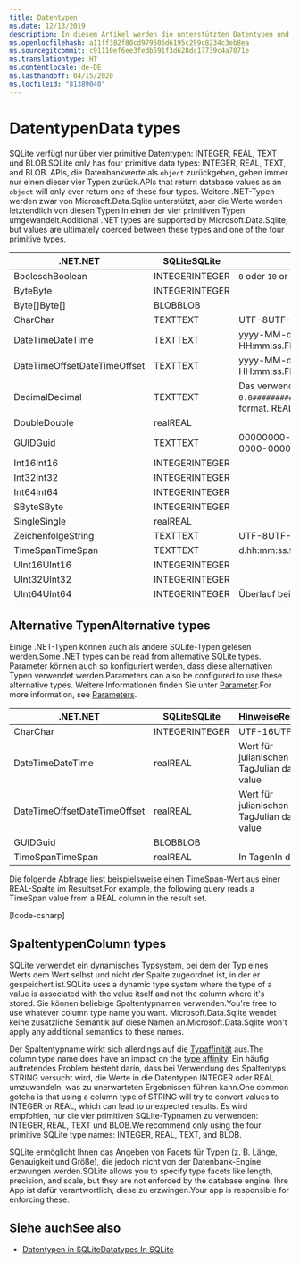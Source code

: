 ```yaml
---
title: Datentypen
ms.date: 12/13/2019
description: In diesem Artikel werden die unterstützten Datentypen und einige der dafür geltenden Einschränkungen beschrieben.
ms.openlocfilehash: a11ff382f80cd979506d6195c299c8234c3eb8ea
ms.sourcegitcommit: c91110ef6ee3fedb591f3d628dc17739c4a7071e
ms.translationtype: HT
ms.contentlocale: de-DE
ms.lasthandoff: 04/15/2020
ms.locfileid: "81389040"
---
```

# <a name="data-types"></a><span data-ttu-id="8ec2c-103">Datentypen</span><span class="sxs-lookup"><span data-stu-id="8ec2c-103">Data types</span></span>

<span data-ttu-id="8ec2c-104">SQLite verfügt nur über vier primitive Datentypen: INTEGER, REAL, TEXT und BLOB.</span><span class="sxs-lookup"><span data-stu-id="8ec2c-104">SQLite only has four primitive data types: INTEGER, REAL, TEXT, and BLOB.</span></span> <span data-ttu-id="8ec2c-105">APIs, die Datenbankwerte als `object` zurückgeben, geben immer nur einen dieser vier Typen zurück.</span><span class="sxs-lookup"><span data-stu-id="8ec2c-105">APIs that return database values as an `object` will only ever return one of these four types.</span></span> <span data-ttu-id="8ec2c-106">Weitere .NET-Typen werden zwar von Microsoft.Data.Sqlite unterstützt, aber die Werte werden letztendlich von diesen Typen in einen der vier primitiven Typen umgewandelt.</span><span class="sxs-lookup"><span data-stu-id="8ec2c-106">Additional .NET types are supported by Microsoft.Data.Sqlite, but values are ultimately coerced between these types and one of the four primitive types.</span></span>

| <span data-ttu-id="8ec2c-107">.NET</span><span class="sxs-lookup"><span data-stu-id="8ec2c-107">.NET</span></span>           | <span data-ttu-id="8ec2c-108">SQLite</span><span class="sxs-lookup"><span data-stu-id="8ec2c-108">SQLite</span></span>  | <span data-ttu-id="8ec2c-109">Hinweise</span><span class="sxs-lookup"><span data-stu-id="8ec2c-109">Remarks</span></span>                                                       |
| -------------- | ------- | ------------------------------------------------------------- |
| <span data-ttu-id="8ec2c-110">Boolesch</span><span class="sxs-lookup"><span data-stu-id="8ec2c-110">Boolean</span></span>        | <span data-ttu-id="8ec2c-111">INTEGER</span><span class="sxs-lookup"><span data-stu-id="8ec2c-111">INTEGER</span></span> | <span data-ttu-id="8ec2c-112">`0` oder `1`</span><span class="sxs-lookup"><span data-stu-id="8ec2c-112">`0` or `1`</span></span>                                                    |
| <span data-ttu-id="8ec2c-113">Byte</span><span class="sxs-lookup"><span data-stu-id="8ec2c-113">Byte</span></span>           | <span data-ttu-id="8ec2c-114">INTEGER</span><span class="sxs-lookup"><span data-stu-id="8ec2c-114">INTEGER</span></span> |                                                               |
| <span data-ttu-id="8ec2c-115">Byte[]</span><span class="sxs-lookup"><span data-stu-id="8ec2c-115">Byte[]</span></span>         | <span data-ttu-id="8ec2c-116">BLOB</span><span class="sxs-lookup"><span data-stu-id="8ec2c-116">BLOB</span></span>    |                                                               |
| <span data-ttu-id="8ec2c-117">Char</span><span class="sxs-lookup"><span data-stu-id="8ec2c-117">Char</span></span>           | <span data-ttu-id="8ec2c-118">TEXT</span><span class="sxs-lookup"><span data-stu-id="8ec2c-118">TEXT</span></span>    | <span data-ttu-id="8ec2c-119">UTF-8</span><span class="sxs-lookup"><span data-stu-id="8ec2c-119">UTF-8</span></span>                                                         |
| <span data-ttu-id="8ec2c-120">DateTime</span><span class="sxs-lookup"><span data-stu-id="8ec2c-120">DateTime</span></span>       | <span data-ttu-id="8ec2c-121">TEXT</span><span class="sxs-lookup"><span data-stu-id="8ec2c-121">TEXT</span></span>    | <span data-ttu-id="8ec2c-122">yyyy-MM-dd HH:mm:ss.FFFFFFF</span><span class="sxs-lookup"><span data-stu-id="8ec2c-122">yyyy-MM-dd HH:mm:ss.FFFFFFF</span></span>                                   |
| <span data-ttu-id="8ec2c-123">DateTimeOffset</span><span class="sxs-lookup"><span data-stu-id="8ec2c-123">DateTimeOffset</span></span> | <span data-ttu-id="8ec2c-124">TEXT</span><span class="sxs-lookup"><span data-stu-id="8ec2c-124">TEXT</span></span>    | <span data-ttu-id="8ec2c-125">yyyy-MM-dd HH:mm:ss.FFFFFFFzzz</span><span class="sxs-lookup"><span data-stu-id="8ec2c-125">yyyy-MM-dd HH:mm:ss.FFFFFFFzzz</span></span>                                |
| <span data-ttu-id="8ec2c-126">Decimal</span><span class="sxs-lookup"><span data-stu-id="8ec2c-126">Decimal</span></span>        | <span data-ttu-id="8ec2c-127">TEXT</span><span class="sxs-lookup"><span data-stu-id="8ec2c-127">TEXT</span></span>    | <span data-ttu-id="8ec2c-128">Das verwendete Format ist `0.0###########################`.</span><span class="sxs-lookup"><span data-stu-id="8ec2c-128">`0.0###########################` format.</span></span> <span data-ttu-id="8ec2c-129">REAL wäre verlustbehaftet.</span><span class="sxs-lookup"><span data-stu-id="8ec2c-129">REAL would be lossy.</span></span> |
| <span data-ttu-id="8ec2c-130">Double</span><span class="sxs-lookup"><span data-stu-id="8ec2c-130">Double</span></span>         | <span data-ttu-id="8ec2c-131">real</span><span class="sxs-lookup"><span data-stu-id="8ec2c-131">REAL</span></span>    |                                                               |
| <span data-ttu-id="8ec2c-132">GUID</span><span class="sxs-lookup"><span data-stu-id="8ec2c-132">Guid</span></span>           | <span data-ttu-id="8ec2c-133">TEXT</span><span class="sxs-lookup"><span data-stu-id="8ec2c-133">TEXT</span></span>    | <span data-ttu-id="8ec2c-134">00000000-0000-0000-0000-000000000000</span><span class="sxs-lookup"><span data-stu-id="8ec2c-134">00000000-0000-0000-0000-000000000000</span></span>                          |
| <span data-ttu-id="8ec2c-135">Int16</span><span class="sxs-lookup"><span data-stu-id="8ec2c-135">Int16</span></span>          | <span data-ttu-id="8ec2c-136">INTEGER</span><span class="sxs-lookup"><span data-stu-id="8ec2c-136">INTEGER</span></span> |                                                               |
| <span data-ttu-id="8ec2c-137">Int32</span><span class="sxs-lookup"><span data-stu-id="8ec2c-137">Int32</span></span>          | <span data-ttu-id="8ec2c-138">INTEGER</span><span class="sxs-lookup"><span data-stu-id="8ec2c-138">INTEGER</span></span> |                                                               |
| <span data-ttu-id="8ec2c-139">Int64</span><span class="sxs-lookup"><span data-stu-id="8ec2c-139">Int64</span></span>          | <span data-ttu-id="8ec2c-140">INTEGER</span><span class="sxs-lookup"><span data-stu-id="8ec2c-140">INTEGER</span></span> |                                                               |
| <span data-ttu-id="8ec2c-141">SByte</span><span class="sxs-lookup"><span data-stu-id="8ec2c-141">SByte</span></span>          | <span data-ttu-id="8ec2c-142">INTEGER</span><span class="sxs-lookup"><span data-stu-id="8ec2c-142">INTEGER</span></span> |                                                               |
| <span data-ttu-id="8ec2c-143">Single</span><span class="sxs-lookup"><span data-stu-id="8ec2c-143">Single</span></span>         | <span data-ttu-id="8ec2c-144">real</span><span class="sxs-lookup"><span data-stu-id="8ec2c-144">REAL</span></span>    |                                                               |
| <span data-ttu-id="8ec2c-145">Zeichenfolge</span><span class="sxs-lookup"><span data-stu-id="8ec2c-145">String</span></span>         | <span data-ttu-id="8ec2c-146">TEXT</span><span class="sxs-lookup"><span data-stu-id="8ec2c-146">TEXT</span></span>    | <span data-ttu-id="8ec2c-147">UTF-8</span><span class="sxs-lookup"><span data-stu-id="8ec2c-147">UTF-8</span></span>                                                         |
| <span data-ttu-id="8ec2c-148">TimeSpan</span><span class="sxs-lookup"><span data-stu-id="8ec2c-148">TimeSpan</span></span>       | <span data-ttu-id="8ec2c-149">TEXT</span><span class="sxs-lookup"><span data-stu-id="8ec2c-149">TEXT</span></span>    | <span data-ttu-id="8ec2c-150">d.hh:mm:ss.fffffff</span><span class="sxs-lookup"><span data-stu-id="8ec2c-150">d.hh:mm:ss.fffffff</span></span>                                            |
| <span data-ttu-id="8ec2c-151">UInt16</span><span class="sxs-lookup"><span data-stu-id="8ec2c-151">UInt16</span></span>         | <span data-ttu-id="8ec2c-152">INTEGER</span><span class="sxs-lookup"><span data-stu-id="8ec2c-152">INTEGER</span></span> |                                                               |
| <span data-ttu-id="8ec2c-153">UInt32</span><span class="sxs-lookup"><span data-stu-id="8ec2c-153">UInt32</span></span>         | <span data-ttu-id="8ec2c-154">INTEGER</span><span class="sxs-lookup"><span data-stu-id="8ec2c-154">INTEGER</span></span> |                                                               |
| <span data-ttu-id="8ec2c-155">UInt64</span><span class="sxs-lookup"><span data-stu-id="8ec2c-155">UInt64</span></span>         | <span data-ttu-id="8ec2c-156">INTEGER</span><span class="sxs-lookup"><span data-stu-id="8ec2c-156">INTEGER</span></span> | <span data-ttu-id="8ec2c-157">Überlauf bei großen Werten</span><span class="sxs-lookup"><span data-stu-id="8ec2c-157">Large values overflow</span></span>                                         |

## <a name="alternative-types"></a><span data-ttu-id="8ec2c-158">Alternative Typen</span><span class="sxs-lookup"><span data-stu-id="8ec2c-158">Alternative types</span></span>

<span data-ttu-id="8ec2c-159">Einige .NET-Typen können auch als andere SQLite-Typen gelesen werden.</span><span class="sxs-lookup"><span data-stu-id="8ec2c-159">Some .NET types can be read from alternative SQLite types.</span></span> <span data-ttu-id="8ec2c-160">Parameter können auch so konfiguriert werden, dass diese alternativen Typen verwendet werden.</span><span class="sxs-lookup"><span data-stu-id="8ec2c-160">Parameters can also be configured to use these alternative types.</span></span> <span data-ttu-id="8ec2c-161">Weitere Informationen finden Sie unter [Parameter](parameters.md#alternative-types).</span><span class="sxs-lookup"><span data-stu-id="8ec2c-161">For more information, see [Parameters](parameters.md#alternative-types).</span></span>

| <span data-ttu-id="8ec2c-162">.NET</span><span class="sxs-lookup"><span data-stu-id="8ec2c-162">.NET</span></span>           | <span data-ttu-id="8ec2c-163">SQLite</span><span class="sxs-lookup"><span data-stu-id="8ec2c-163">SQLite</span></span>  | <span data-ttu-id="8ec2c-164">Hinweise</span><span class="sxs-lookup"><span data-stu-id="8ec2c-164">Remarks</span></span>          |
| -------------- | ------- | ---------------- |
| <span data-ttu-id="8ec2c-165">Char</span><span class="sxs-lookup"><span data-stu-id="8ec2c-165">Char</span></span>           | <span data-ttu-id="8ec2c-166">INTEGER</span><span class="sxs-lookup"><span data-stu-id="8ec2c-166">INTEGER</span></span> | <span data-ttu-id="8ec2c-167">UTF-16</span><span class="sxs-lookup"><span data-stu-id="8ec2c-167">UTF-16</span></span>           |
| <span data-ttu-id="8ec2c-168">DateTime</span><span class="sxs-lookup"><span data-stu-id="8ec2c-168">DateTime</span></span>       | <span data-ttu-id="8ec2c-169">real</span><span class="sxs-lookup"><span data-stu-id="8ec2c-169">REAL</span></span>    | <span data-ttu-id="8ec2c-170">Wert für julianischen Tag</span><span class="sxs-lookup"><span data-stu-id="8ec2c-170">Julian day value</span></span> |
| <span data-ttu-id="8ec2c-171">DateTimeOffset</span><span class="sxs-lookup"><span data-stu-id="8ec2c-171">DateTimeOffset</span></span> | <span data-ttu-id="8ec2c-172">real</span><span class="sxs-lookup"><span data-stu-id="8ec2c-172">REAL</span></span>    | <span data-ttu-id="8ec2c-173">Wert für julianischen Tag</span><span class="sxs-lookup"><span data-stu-id="8ec2c-173">Julian day value</span></span> |
| <span data-ttu-id="8ec2c-174">GUID</span><span class="sxs-lookup"><span data-stu-id="8ec2c-174">Guid</span></span>           | <span data-ttu-id="8ec2c-175">BLOB</span><span class="sxs-lookup"><span data-stu-id="8ec2c-175">BLOB</span></span>    |                  |
| <span data-ttu-id="8ec2c-176">TimeSpan</span><span class="sxs-lookup"><span data-stu-id="8ec2c-176">TimeSpan</span></span>       | <span data-ttu-id="8ec2c-177">real</span><span class="sxs-lookup"><span data-stu-id="8ec2c-177">REAL</span></span>    | <span data-ttu-id="8ec2c-178">In Tagen</span><span class="sxs-lookup"><span data-stu-id="8ec2c-178">In days</span></span>          |

<span data-ttu-id="8ec2c-179">Die folgende Abfrage liest beispielsweise einen TimeSpan-Wert aus einer REAL-Spalte im Resultset.</span><span class="sxs-lookup"><span data-stu-id="8ec2c-179">For example, the following query reads a TimeSpan value from a REAL column in the result set.</span></span>

[!code-csharp[](../../../../samples/snippets/standard/data/sqlite/DateAndTimeSample/Program.cs?name=snippet_AlternativeType)]

## <a name="column-types"></a><span data-ttu-id="8ec2c-180">Spaltentypen</span><span class="sxs-lookup"><span data-stu-id="8ec2c-180">Column types</span></span>

<span data-ttu-id="8ec2c-181">SQLite verwendet ein dynamisches Typsystem, bei dem der Typ eines Werts dem Wert selbst und nicht der Spalte zugeordnet ist, in der er gespeichert ist.</span><span class="sxs-lookup"><span data-stu-id="8ec2c-181">SQLite uses a dynamic type system where the type of a value is associated with the value itself and not the column where it's stored.</span></span> <span data-ttu-id="8ec2c-182">Sie können beliebige Spaltentypnamen verwenden.</span><span class="sxs-lookup"><span data-stu-id="8ec2c-182">You're free to use whatever column type name you want.</span></span> <span data-ttu-id="8ec2c-183">Microsoft.Data.Sqlite wendet keine zusätzliche Semantik auf diese Namen an.</span><span class="sxs-lookup"><span data-stu-id="8ec2c-183">Microsoft.Data.Sqlite won't apply any additional semantics to these names.</span></span>

<span data-ttu-id="8ec2c-184">Der Spaltentypname wirkt sich allerdings auf die [Typaffinität](https://www.sqlite.org/datatype3.html#type_affinity) aus.</span><span class="sxs-lookup"><span data-stu-id="8ec2c-184">The column type name does have an impact on the [type affinity](https://www.sqlite.org/datatype3.html#type_affinity).</span></span> <span data-ttu-id="8ec2c-185">Ein häufig auftretendes Problem besteht darin, dass bei Verwendung des Spaltentyps STRING versucht wird, die Werte in die Datentypen INTEGER oder REAL umzuwandeln, was zu unerwarteten Ergebnissen führen kann.</span><span class="sxs-lookup"><span data-stu-id="8ec2c-185">One common gotcha is that using a column type of STRING will try to convert values to INTEGER or REAL, which can lead to unexpected results.</span></span> <span data-ttu-id="8ec2c-186">Es wird empfohlen, nur die vier primitiven SQLite-Typnamen zu verwenden: INTEGER, REAL, TEXT und BLOB.</span><span class="sxs-lookup"><span data-stu-id="8ec2c-186">We recommend only using the four primitive SQLite type names: INTEGER, REAL, TEXT, and BLOB.</span></span>

<span data-ttu-id="8ec2c-187">SQLite ermöglicht Ihnen das Angeben von Facets für Typen (z. B. Länge, Genauigkeit und Größe), die jedoch nicht von der Datenbank-Engine erzwungen werden.</span><span class="sxs-lookup"><span data-stu-id="8ec2c-187">SQLite allows you to specify type facets like length, precision, and scale, but they are not enforced by the database engine.</span></span> <span data-ttu-id="8ec2c-188">Ihre App ist dafür verantwortlich, diese zu erzwingen.</span><span class="sxs-lookup"><span data-stu-id="8ec2c-188">Your app is responsible for enforcing these.</span></span>

## <a name="see-also"></a><span data-ttu-id="8ec2c-189">Siehe auch</span><span class="sxs-lookup"><span data-stu-id="8ec2c-189">See also</span></span>

- [<span data-ttu-id="8ec2c-190">Datentypen in SQLite</span><span class="sxs-lookup"><span data-stu-id="8ec2c-190">Datatypes In SQLite</span></span>](https://www.sqlite.org/datatype3.html)
